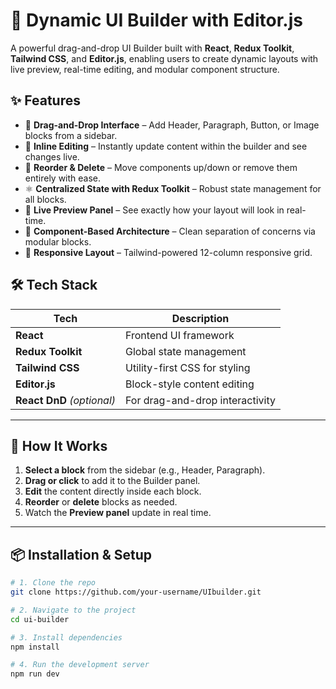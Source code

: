 # 🧩 Dynamic UI Builder with Editor.js

A powerful drag-and-drop UI Builder built with **React**, **Redux Toolkit**, **Tailwind CSS**, and **Editor.js**, enabling users to create dynamic layouts with live preview, real-time editing, and modular component structure.

## ✨ Features

- 🔧 **Drag-and-Drop Interface** – Add Header, Paragraph, Button, or Image blocks from a sidebar.
- 📝 **Inline Editing** – Instantly update content within the builder and see changes live.
- 🔄 **Reorder & Delete** – Move components up/down or remove them entirely with ease.
- ⚛️ **Centralized State with Redux Toolkit** – Robust state management for all blocks.
- 🎯 **Live Preview Panel** – See exactly how your layout will look in real-time.
- 🧱 **Component-Based Architecture** – Clean separation of concerns via modular blocks.
- 📱 **Responsive Layout** – Tailwind-powered 12-column responsive grid.

## 🛠️ Tech Stack

| Tech             | Description                      |
|------------------|----------------------------------|
| **React**        | Frontend UI framework             |
| **Redux Toolkit**| Global state management           |
| **Tailwind CSS** | Utility-first CSS for styling     |
| **Editor.js**    | Block-style content editing       |
| **React DnD** *(optional)* | For drag-and-drop interactivity |


---

## 🚧 How It Works

1. **Select a block** from the sidebar (e.g., Header, Paragraph).
2. **Drag or click** to add it to the Builder panel.
3. **Edit** the content directly inside each block.
4. **Reorder** or **delete** blocks as needed.
5. Watch the **Preview panel** update in real time.

---

## 📦 Installation & Setup

```bash
# 1. Clone the repo
git clone https://github.com/your-username/UIbuilder.git

# 2. Navigate to the project
cd ui-builder

# 3. Install dependencies
npm install

# 4. Run the development server
npm run dev



